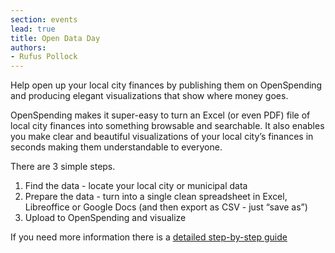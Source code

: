 ```yaml
---
section: events
lead: true
title: Open Data Day
authors:
- Rufus Pollock
---
```


Help open up your local city finances by publishing them on OpenSpending and producing elegant visualizations that show where money goes.

OpenSpending makes it super-easy to turn an Excel (or even PDF) file of local city finances into something browsable and searchable. It also enables you make clear and beautiful visualizations of your local city’s finances in seconds making them understandable to everyone.

There are 3 simple steps.

1. Find the data - locate your local city or municipal data
2. Prepare the data - turn into a single clean spreadsheet in Excel, Libreoffice or Google Docs (and then export as CSV - just “save as”)
3. Upload to OpenSpending and visualize

If you need more information there is a [detailed step-by-step guide][guide]

[guide]: http://bit.ly/openspending-data-guide-gdoc
